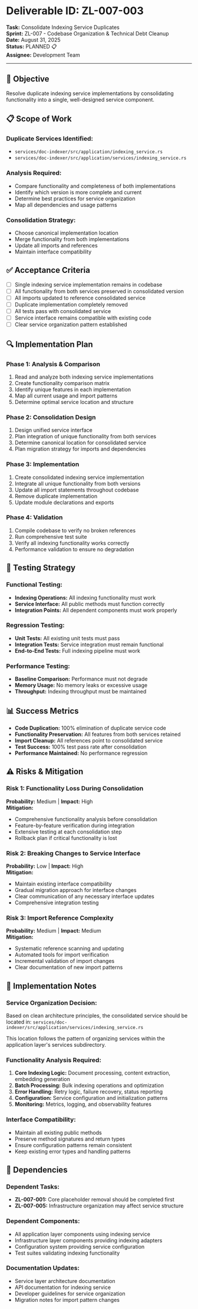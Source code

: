 # **Deliverable ID:** ZL-007-003  
**Task:** Consolidate Indexing Service Duplicates  
**Sprint:** ZL-007 - Codebase Organization & Technical Debt Cleanup  
**Date:** August 31, 2025  
**Status:** PLANNED 📋  
**Assignee:** Development Team  

---

## 🎯 Objective

Resolve duplicate indexing service implementations by consolidating functionality into a single, well-designed service component.

## 📋 Scope of Work

### **Duplicate Services Identified:**
- `services/doc-indexer/src/application/indexing_service.rs`
- `services/doc-indexer/src/application/services/indexing_service.rs`

### **Analysis Required:**
- Compare functionality and completeness of both implementations
- Identify which version is more complete and current
- Determine best practices for service organization
- Map all dependencies and usage patterns

### **Consolidation Strategy:**
- Choose canonical implementation location
- Merge functionality from both implementations
- Update all imports and references
- Maintain interface compatibility

## ✅ Acceptance Criteria

- [ ] Single indexing service implementation remains in codebase
- [ ] All functionality from both services preserved in consolidated version
- [ ] All imports updated to reference consolidated service
- [ ] Duplicate implementation completely removed
- [ ] All tests pass with consolidated service
- [ ] Service interface remains compatible with existing code
- [ ] Clear service organization pattern established

## 🔍 Implementation Plan

### **Phase 1: Analysis & Comparison**
1. Read and analyze both indexing service implementations
2. Create functionality comparison matrix
3. Identify unique features in each implementation
4. Map all current usage and import patterns
5. Determine optimal service location and structure

### **Phase 2: Consolidation Design**
1. Design unified service interface
2. Plan integration of unique functionality from both services
3. Determine canonical location for consolidated service
4. Plan migration strategy for imports and dependencies

### **Phase 3: Implementation**
1. Create consolidated indexing service implementation
2. Integrate all unique functionality from both versions
3. Update all import statements throughout codebase
4. Remove duplicate implementation
5. Update module declarations and exports

### **Phase 4: Validation**
1. Compile codebase to verify no broken references
2. Run comprehensive test suite
3. Verify all indexing functionality works correctly
4. Performance validation to ensure no degradation

## 🧪 Testing Strategy

### **Functional Testing:**
- **Indexing Operations:** All indexing functionality must work
- **Service Interface:** All public methods must function correctly
- **Integration Points:** All dependent components must work properly

### **Regression Testing:**
- **Unit Tests:** All existing unit tests must pass
- **Integration Tests:** Service integration must remain functional
- **End-to-End Tests:** Full indexing pipeline must work

### **Performance Testing:**
- **Baseline Comparison:** Performance must not degrade
- **Memory Usage:** No memory leaks or excessive usage
- **Throughput:** Indexing throughput must be maintained

## 📊 Success Metrics

- **Code Duplication:** 100% elimination of duplicate service code
- **Functionality Preservation:** All features from both services retained
- **Import Cleanup:** All references point to consolidated service
- **Test Success:** 100% test pass rate after consolidation
- **Performance Maintained:** No performance regression

## ⚠️ Risks & Mitigation

### **Risk 1: Functionality Loss During Consolidation**
**Probability:** Medium | **Impact:** High  
**Mitigation:**
- Comprehensive functionality analysis before consolidation
- Feature-by-feature verification during integration
- Extensive testing at each consolidation step
- Rollback plan if critical functionality is lost

### **Risk 2: Breaking Changes to Service Interface**
**Probability:** Low | **Impact:** High  
**Mitigation:**
- Maintain existing interface compatibility
- Gradual migration approach for interface changes
- Clear communication of any necessary interface updates
- Comprehensive integration testing

### **Risk 3: Import Reference Complexity**
**Probability:** Medium | **Impact:** Medium  
**Mitigation:**
- Systematic reference scanning and updating
- Automated tools for import verification
- Incremental validation of import changes
- Clear documentation of new import patterns

## 📝 Implementation Notes

### **Service Organization Decision:**
Based on clean architecture principles, the consolidated service should be located in:
`services/doc-indexer/src/application/services/indexing_service.rs`

This location follows the pattern of organizing services within the application layer's services subdirectory.

### **Functionality Analysis Required:**
1. **Core Indexing Logic:** Document processing, content extraction, embedding generation
2. **Batch Processing:** Bulk indexing operations and optimization
3. **Error Handling:** Retry logic, failure recovery, status reporting
4. **Configuration:** Service configuration and initialization patterns
5. **Monitoring:** Metrics, logging, and observability features

### **Interface Compatibility:**
- Maintain all existing public methods
- Preserve method signatures and return types
- Ensure configuration patterns remain consistent
- Keep existing error types and handling patterns

## 🔗 Dependencies

### **Dependent Tasks:**
- **ZL-007-001:** Core placeholder removal should be completed first
- **ZL-007-005:** Infrastructure organization may affect service structure

### **Dependent Components:**
- All application layer components using indexing service
- Infrastructure layer components providing indexing adapters
- Configuration system providing service configuration
- Test suites validating indexing functionality

### **Documentation Updates:**
- Service layer architecture documentation
- API documentation for indexing service
- Developer guidelines for service organization
- Migration notes for import pattern changes
